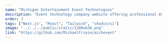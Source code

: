 ```yaml
---
name: "Michigan Entertainment Event Technologies"
description: "Event technology company website offering professional AV equipment rentals, setup, and event support. Built to showcase services, equipment catalogs, and an upcoming rental app."
order: 3
tags: ["Next.js", "React", "Tailwind", "shadcn/ui"]
image: "../../../public/static/1200x630.png"
link: "https://github.com/MichaelFrieze/michevent"
---
```

